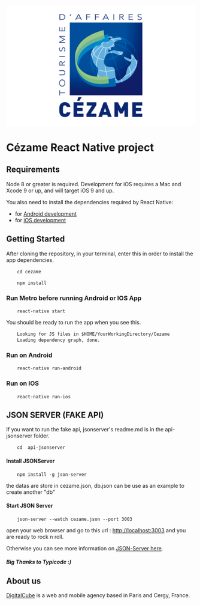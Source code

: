![Cezame Banner](App/Assets/Images/cezame-cover.png "Cezame")

# Cézame  React Native project

## Requirements

Node 8 or greater is required. Development for iOS requires a Mac and Xcode 9 or up, and will target iOS 9 and up.

You also need to install the dependencies required by React Native:

- for [Android development](https://facebook.github.io/react-native/docs/getting-started.html#installing-dependencies-3)
- for [iOS development](https://facebook.github.io/react-native/docs/getting-started.html#installing-dependencies)

## Getting Started 

After cloning the repository, in your terminal, enter this in order to install the app dependencies.

```
    cd cezame 
```
```
    npm install 
```

### Run Metro before running Android or IOS App
```
    react-native start
```


You should be ready to run the app when you see this.

```
    Looking for JS files in $HOME/YourWorkingDirectory/Cezame
    Loading dependency graph, done.
```

### Run on Android


```
    react-native run-android
```

### Run on IOS

```
    react-native run-ios
```

## JSON SERVER (FAKE API)

If you want to run the fake api, jsonserver's readme.md is in the api-jsonserver folder.

```
    cd  api-jsonserver
```

#### Install JSONServer

```
    npm install -g json-server
```

the datas are store in cezame.json, db.json can be use as an example to create another "db"

#### Start JSON Server

```
    json-server --watch cezame.json --port 3003
```

open your web browser and go to this url : [http://localhost:3003](http://localhost:3003) and you are ready to rock n roll.

Otherwise you can see more information on [JSON-Server here](https://github.com/typicode/json-server).

##### Big Thanks to Typicode :)


## About us

[DigitalCube](https://www.digitalcube.app) is a web and mobile agency based in Paris and Cergy, France.